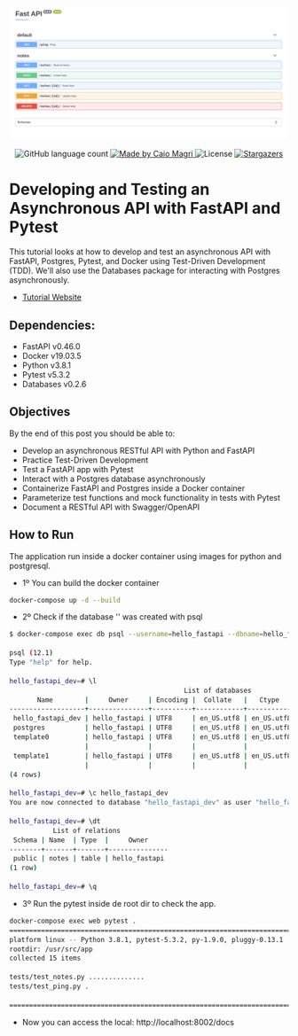![open api crud swagger](./src/assets/open_api_crud.png)

<p align="center">
  <img alt="GitHub language count" src="https://img.shields.io/github/languages/count/kaiomagri/fastapi_crud">

  <a href="https://github.com/kaiomagri/fastapi_crud">
    <img alt="Made by Caio Magri" src="https://img.shields.io/badge/made%20by-kaiomagri-%2304D361">
  </a>

  <img alt="License" src="https://img.shields.io/badge/license-MIT-%2304D361">

  <a href="https://github.com/kaiomagri/fastapi_crud">
    <img alt="Stargazers" src="https://img.shields.io/github/stars/kaiomagri/fastapi_crud">
  </a>
</p>

# Developing and Testing an Asynchronous API with FastAPI and Pytest

This tutorial looks at how to develop and test an asynchronous API with FastAPI, Postgres, Pytest, and Docker using Test-Driven Development (TDD). We'll also use the Databases package for interacting with Postgres asynchronously.

- [Tutorial Website](https://testdriven.io/blog/fastapi-crud/)

## Dependencies:

* FastAPI v0.46.0
* Docker v19.03.5
* Python v3.8.1
* Pytest v5.3.2
* Databases v0.2.6

## Objectives
By the end of this post you should be able to:

- Develop an asynchronous RESTful API with Python and FastAPI
- Practice Test-Driven Development
- Test a FastAPI app with Pytest
- Interact with a Postgres database asynchronously
- Containerize FastAPI and Postgres inside a Docker container
- Parameterize test functions and mock functionality in tests with Pytest
- Document a RESTful API with Swagger/OpenAPI

## How to Run

The application run inside a docker container using images for python and postgresql.

- 1º You can build the docker container

```bash
docker-compose up -d --build
```

- 2º Check if the database '' was created with psql

```bash
$ docker-compose exec db psql --username=hello_fastapi --dbname=hello_fastapi_dev

psql (12.1)
Type "help" for help.

hello_fastapi_dev=# \l
                                            List of databases
       Name        |     Owner     | Encoding |  Collate   |   Ctype    |        Access privileges
-------------------+---------------+----------+------------+------------+---------------------------------
 hello_fastapi_dev | hello_fastapi | UTF8     | en_US.utf8 | en_US.utf8 |
 postgres          | hello_fastapi | UTF8     | en_US.utf8 | en_US.utf8 |
 template0         | hello_fastapi | UTF8     | en_US.utf8 | en_US.utf8 | =c/hello_fastapi               +
                   |               |          |            |            | hello_fastapi=CTc/hello_fastapi
 template1         | hello_fastapi | UTF8     | en_US.utf8 | en_US.utf8 | =c/hello_fastapi               +
                   |               |          |            |            | hello_fastapi=CTc/hello_fastapi
(4 rows)

hello_fastapi_dev=# \c hello_fastapi_dev
You are now connected to database "hello_fastapi_dev" as user "hello_fastapi".

hello_fastapi_dev=# \dt
           List of relations
 Schema | Name  | Type  |     Owner
--------+-------+-------+---------------
 public | notes | table | hello_fastapi
(1 row)

hello_fastapi_dev=# \q
```
- 3º Run the pytest inside de root dir to check the app.
```bash
docker-compose exec web pytest .
==================================================================================== test session starts =====================================================================================
platform linux -- Python 3.8.1, pytest-5.3.2, py-1.9.0, pluggy-0.13.1
rootdir: /usr/src/app
collected 15 items                                                                                                                                                                           

tests/test_notes.py ..............                                                                                                                                                     [ 93%]
tests/test_ping.py .                                                                                                                                                                   [100%]

===================================================================================== 15 passed in 0.07s =====================================================================================
```
- Now you can access the local: http://localhost:8002/docs
